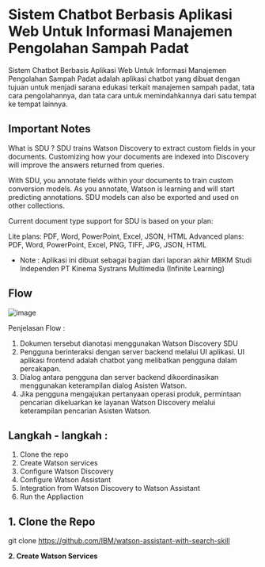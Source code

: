 # Sistem Chatbot Berbasis Aplikasi Web Untuk Informasi Manajemen Pengolahan Sampah Padat

Sistem Chatbot Berbasis Aplikasi Web Untuk Informasi Manajemen Pengolahan Sampah Padat adalah aplikasi chatbot yang dibuat dengan tujuan untuk 
menjadi sarana edukasi terkait manajemen sampah padat, tata cara pengolahannya, dan tata cara untuk memindahkannya dari satu tempat ke tempat lainnya. 

## **Important Notes**
What is SDU ? 
SDU trains Watson Discovery to extract custom fields in your documents. Customizing how your documents are indexed into Discovery will improve the answers returned from queries.

With SDU, you annotate fields within your documents to train custom conversion models. As you annotate, Watson is learning and will start predicting annotations. SDU models can also be exported and used on other collections.

Current document type support for SDU is based on your plan:

Lite plans: PDF, Word, PowerPoint, Excel, JSON, HTML
Advanced plans: PDF, Word, PowerPoint, Excel, PNG, TIFF, JPG, JSON, HTML

- Note : Aplikasi ini dibuat sebagai bagian dari laporan akhir MBKM Studi Independen PT Kinema Systrans Multimedia (Infinite Learning)

## **Flow**
![image](https://github.com/GlacialIce/GlacialIce.github.io/assets/71811961/276478a2-d7bd-4d86-8f3d-68c1a2f89b66)

Penjelasan Flow :
1. Dokumen tersebut dianotasi menggunakan Watson Discovery SDU
2. Pengguna berinteraksi dengan server backend melalui UI aplikasi. UI aplikasi frontend adalah chatbot yang melibatkan pengguna dalam percakapan.
3. Dialog antara pengguna dan server backend dikoordinasikan menggunakan keterampilan dialog Asisten Watson.
4. Jika pengguna mengajukan pertanyaan operasi produk, permintaan pencarian dikeluarkan ke layanan Watson Discovery melalui keterampilan pencarian Asisten Watson.

## **Langkah - langkah :**
1. Clone the repo
2. Create Watson services
3. Configure Watson Discovery
4. Configure Watson Assistant
5. Integration from Watson Discovery to Watson Assistant
6. Run the Appliaction

## **1. Clone the Repo**
git clone https://github.com/IBM/watson-assistant-with-search-skill

**2. Create Watson Services**
